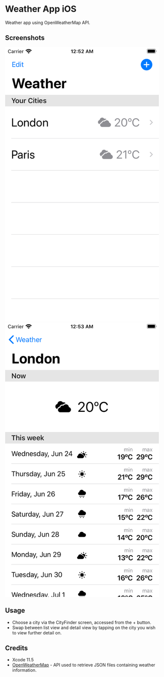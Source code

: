 # Weather App iOS
Weather app using OpenWeatherMap API.

## Screenshots
![default_view](https://github.com/ConnorLee2/WeatherAppiOS/blob/master/Images/default_view.png)
![detailed_view](https://github.com/ConnorLee2/WeatherAppiOS/blob/master/Images/detail_view.png)

## Usage
* Choose a city via the CityFinder screen, accessed from the + button.
* Swap between list view and detail view by tapping on the city you wish to view further detail on.

## Credits
* Xcode 11.5
* [OpenWeatherMap](https://openweathermap.org/) - API used to retrieve JSON files containing weather information.
